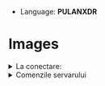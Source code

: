 - Language: **PULANXDR**
# Images

<details> 
    <summary>La conectare:</summary>
    <br><br>
    <details>
        <summary>Pule in cur:</summary>
        <img src="https://i.imgur.com/5lIyDFC.png">
    </details>
    <details>
        <summary>Spawn la NPC:</summary>
        <img src="https://i.imgur.com/5lIyDFC.png">
    </details>
    <details>
        <summary>Logurile cu pulancur:</summary>
        <img src="https://i.imgur.com/TNSSKmm.png">
    </details>
    <details>
        <summary>Data cand a supto:</summary>
        <img src="https://i.imgur.com/TNSSKmm.png">
    </details>
    <details>
        <summary>Reporturile cand suge pula mama:</summary>
        <img src="https://i.imgur.com/TNSSKmm.png">
    </details>
    <br><br>
</details>

<details> 
    <summary>Comenzile servarului</summary>
    <br><br>
    <details>
        <summary>/Biliard</summary>
        <img src="https://i.imgur.com/AkYf2uF.png">
    </details>
    <details>
        <summary>XDR System</summary>
        <br><br>
        <details>
            <summary>/SUGPULA</summary>
            <img src="https://i.imgur.com/AkYf2uF.png">
        </details>
        <details>
            <summary>/MAMAECURVA</summary>
            <img src="https://i.imgur.com/AkYf2uF.png">
        </details>
        <details>
            <summary>/LINGPULELE</summary>
            <img src="https://i.imgur.com/AkYf2uF.png">
        </details>
        <br><br>
    </details>
    <br><br>
</details>
